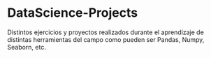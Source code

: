 # DataScience-Projects
Distintos ejercicios y proyectos realizados durante el aprendizaje de distintas herramientas del campo como pueden ser Pandas, Numpy, Seaborn, etc.
